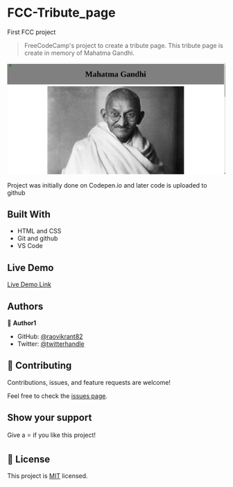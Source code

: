 # FCC-Tribute_page

First FCC project

> FreeCodeCamp's project to create a tribute page. This tribute page is create in memory of Mahatma Gandhi.

![screenshot](./assets/Screenshot.png)

Project was initially done on Codepen.io and later code is uploaded to github

## Built With

- HTML and CSS
- Git and github
- VS Code

## Live Demo

[Live Demo Link](https://raovikrant82.github.io/FCC-Tribute_page/)

## Authors

👤 **Author1**

- GitHub: [@raovikrant82](https://raovikrant82.github.io/FCC-Tribute_page/)
- Twitter: [@twitterhandle](https://twitter.com/Imvikrantrao)

## 🤝 Contributing

Contributions, issues, and feature requests are welcome!

Feel free to check the [issues page](../../issues/).

## Show your support

Give a ⭐️ if you like this project!

## 📝 License

This project is [MIT](./MIT.md) licensed.
